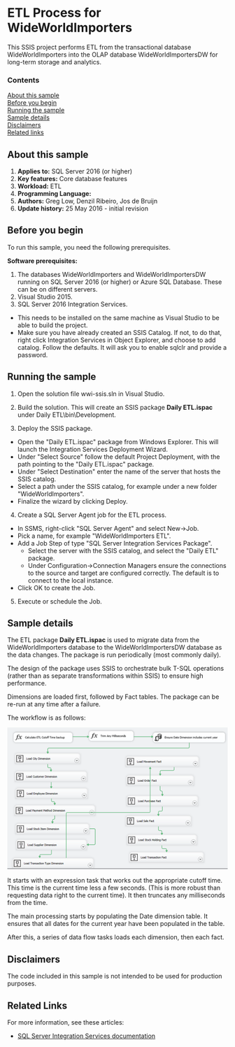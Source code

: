 # ETL Process for WideWorldImporters

This SSIS project performs ETL from the transactional database WideWorldImporters into the OLAP database WideWorldImportersDW for long-term storage and analytics.

### Contents

[About this sample](#about-this-sample)<br/>
[Before you begin](#before-you-begin)<br/>
[Running the sample](#run-this-sample)<br/>
[Sample details](#sample-details)<br/>
[Disclaimers](#disclaimers)<br/>
[Related links](#related-links)<br/>


<a name=about-this-sample></a>

## About this sample

<!-- Delete the ones that don't apply -->
1. **Applies to:** SQL Server 2016 (or higher)
1. **Key features:** Core database features
1. **Workload:** ETL
1. **Programming Language:**
1. **Authors:** Greg Low, Denzil Ribeiro, Jos de Bruijn
1. **Update history:** 25 May 2016 - initial revision

<a name=before-you-begin></a>

## Before you begin

To run this sample, you need the following prerequisites.

**Software prerequisites:**

1. The databases WideWorldImporters and WideWorldImportersDW running on SQL Server 2016 (or higher) or Azure SQL Database. These can be on different servers.
2. Visual Studio 2015.
3. SQL Server 2016 Integration Services.
  - This needs to be installed on the same machine as Visual Studio to be able to build the project.
  - Make sure you have already created an SSIS Catalog. If not, to do that, right click Integration Services in Object Explorer, and choose to add catalog. Follow the defaults. It will ask you to enable sqlclr and provide a password.

<a name=run-this-sample></a>

## Running the sample

1. Open the solution file wwi-ssis.sln in Visual Studio.

2. Build the solution. This will create an SSIS package **Daily ETL.ispac** under Daily ETL\\bin\\Development.

3. Deploy the SSIS package.
  - Open the "Daily ETL.ispac" package from Windows Explorer. This will launch the Integration Services Deployment Wizard.
  - Under "Select Source" follow the default Project Deployment, with the path pointing to the "Daily ETL.ispac" package.
  - Under "Select Destination" enter the name of the server that hosts the SSIS catalog.
  - Select a path under the SSIS catalog, for example under a new folder "WideWorldImporters".
  - Finalize the wizard by clicking Deploy.

4. Create a SQL Server Agent job for the ETL process.
  - In SSMS, right-click "SQL Server Agent" and select New->Job.
  - Pick a name, for example "WideWorldImporters ETL".
  - Add a Job Step of type "SQL Server Integration Services Package".
    - Select the server with the SSIS catalog, and select the "Daily ETL" package.
    - Under Configuration->Connection Managers ensure the connections to the source and target are configured correctly. The default is to connect to the local instance.
  - Click OK to create the Job.

5. Execute or schedule the Job.

## Sample details

The ETL package **Daily ETL.ispac** is used to migrate data from the WideWorldImporters database to the WideWorldImportersDW database as the data changes. The package is run periodically (most commonly daily).

The design of the package uses SSIS to orchestrate bulk T-SQL operations (rather than as separate transformations within SSIS) to ensure high performance.

Dimensions are loaded first, followed by Fact tables. The package can be re-run at any time after a failure.

The workflow is as follows:

![Alt text](/media/wide-world-importers-etl-workflow.png "WideWorldImporters ETL Workflow")

It starts with an expression task that works out the appropriate cutoff time. This time is the current time less a few seconds. (This is more robust than requesting data right to the current time). It then truncates any milliseconds from the time.

The main processing starts by populating the Date dimension table. It ensures that all dates for the current year have been populated in the table.

After this, a series of data flow tasks loads each dimension, then each fact.


<a name=disclaimers></a>

## Disclaimers
The code included in this sample is not intended to be used for production purposes.

<a name=related-links></a>

## Related Links
For more information, see these articles:
- [SQL Server Integration Services documentation](https://msdn.microsoft.com/library/ms141026.aspx)
